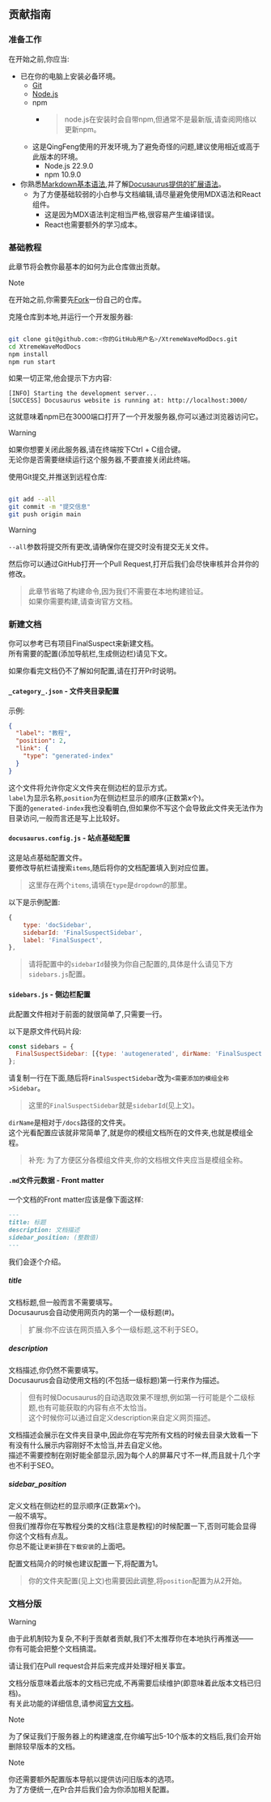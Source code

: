 ## 贡献指南

### 准备工作

在开始之前,你应当:

- 已在你的电脑上安装必备环境。
    - [Git](https://gitforwindows.org)
    - [Node.js](https://nodejs.org/zh-cn)
    - npm
        - > node.js在安装时会自带npm,但通常不是最新版,请查阅网络以更新npm。
    - 这是QingFeng使用的开发环境,为了避免奇怪的问题,建议使用相近或高于此版本的环境。
        - Node.js 22.9.0
        - npm 10.9.0
- 你熟悉[Markdown基本语法](https://markdown.com.cn/basic-syntax/),并了解[Docusaurus提供的扩展语法](https://docusaurus.io/zh-CN/docs/markdown-features)。
    - 为了方便基础较弱的小白参与文档编辑,请尽量避免使用MDX语法和React组件。
        - 这是因为MDX语法判定相当严格,很容易产生编译错误。
        - React也需要额外的学习成本。

### 基础教程

此章节将会教你最基本的如何为此仓库做出贡献。

> [!NOTE]
> 在开始之前,你需要先[Fork](https://github.com/XtremeWave/WebSiteDocs/fork)一份自己的仓库。

克隆仓库到本地,并运行一个开发服务器:

```bash

git clone git@github.com:<你的GitHub用户名>/XtremeWaveModDocs.git
cd XtremeWaveModDocs
npm install
npm run start

```

如果一切正常,他会提示下方内容:

```
[INFO] Starting the development server...
[SUCCESS] Docusaurus website is running at: http://localhost:3000/
```

这就意味着npm已在3000端口打开了一个开发服务器,你可以通过浏览器访问它。

> [!Warning]
> 如果你想要关闭此服务器,请在终端按下Ctrl + C组合键。\
> 无论你是否需要继续运行这个服务器,不要直接关闭此终端。

使用Git提交,并推送到远程仓库:

```bash

git add --all
git commit -m "提交信息"
git push origin main

```

> [!WARNING]
> `--all`参数将提交所有更改,请确保你在提交时没有提交无关文件。

然后你可以通过GitHub打开一个Pull Request,打开后我们会尽快审核并合并你的修改。

> 此章节省略了构建命令,因为我们不需要在本地构建验证。\
> 如果你需要构建,请查询官方文档。

### 新建文档

你可以参考已有项目FinalSuspect来新建文档。\
所有需要的配置(添加导航栏,生成侧边栏)请见下文。

如果你看完文档仍不了解如何配置,请在打开Pr时说明。

#### `_category_.json` - 文件夹目录配置

示例:

```json
{
  "label": "教程",
  "position": 2,
  "link": {
    "type": "generated-index"
  }
}
```

这个文件将允许你定义文件夹在侧边栏的显示方式。\
`label`为显示名称,`position`为在侧边栏显示的顺序(正数第x个)。\
下面的`generated-index`我也没看明白,但如果你不写这个会导致此文件夹无法作为目录访问,一般而言还是写上比较好。

#### `docusaurus.config.js` - 站点基础配置

这是站点基础配置文件。\
要修改导航栏请搜索`items`,随后将你的文档配置填入到对应位置。
> 这里存在两个`items`,请填在`type`是`dropdown`的那里。

以下是示例配置:

```javascript
{
    type: 'docSidebar',
    sidebarId: 'FinalSuspectSidebar',
    label: 'FinalSuspect',
},
```

> 请将配置中的`sidebarId`替换为你自己配置的,具体是什么请见下方`sidebars.js`配置。

#### `sidebars.js` - 侧边栏配置

此配置文件相对于前面的就很简单了,只需要一行。

以下是原文件代码片段:
```javascript
const sidebars = {
  FinalSuspectSidebar: [{type: 'autogenerated', dirName: 'FinalSuspect'}],
};
```

请复制一行在下面,随后将`FinalSuspectSidebar`改为`<需要添加的模组全称>Sidebar`。
> 这里的`FinalSuspectSidebar`就是`sidebarId`(见上文)。

`dirName`是相对于`/docs`路径的文件夹。\
这个光看配置应该就非常简单了,就是你的模组文档所在的文件夹,也就是模组全程。

> 补充: 为了方便区分各模组文件夹,你的文档根文件夹应当是模组全称。

#### `.md`文件元数据 - Front matter

一个文档的Front matter应该是像下面这样:

```md
---
title: 标题
description: 文档描述
sidebar_position: (整数值)
---
```
我们会逐个介绍。

##### title

文档标题,但一般而言不需要填写。\
Docusaurus会自动使用网页内的第一个一级标题(#)。

> 扩展:你不应该在网页插入多个一级标题,这不利于SEO。

##### description

文档描述,你仍然不需要填写。\
Docusaurus会自动使用文档的(不包括一级标题)第一行来作为描述。
> 但有时候Docusaurus的自动选取效果不理想,例如第一行可能是个二级标题,也有可能获取的内容有点不太恰当。\
> 这个时候你可以通过自定义description来自定义网页描述。

文档描述会展示在文件夹目录中,因此你在写完所有文档的时候去目录大致看一下有没有什么展示内容刚好不太恰当,并去自定义他。\
描述不需要控制在刚好能全部显示,因为每个人的屏幕尺寸不一样,而且就十几个字也不利于SEO。

##### sidebar_position

定义文档在侧边栏的显示顺序(正数第x个)。\
一般不填写。\
但我们推荐你在写教程分类的文档(注意是教程)的时候配置一下,否则可能会显得你这个文档有点乱。\
你总不能让`更新`排在`下载安装`的上面吧。

配置文档简介的时候也建议配置一下,将配置为1。
> 你的文件夹配置(见上文)也需要因此调整,将`position`配置为从2开始。

### 文档分版

> [!Warning]
> 由于此机制较为复杂,不利于贡献者贡献,我们不太推荐你在本地执行再推送——\
> 你有可能会把整个文档搞混。
>
> 请让我们在Pull request合并后来完成并处理好相关事宜。

文档分版意味着此版本的文档已完成,不再需要后续维护(即意味着此版本文档已归档)。\
有关此功能的详细信息,请参阅[官方文档](https://docusaurus.io/zh-CN/docs/versioning)。

> [!NOTE]
> 为了保证我们于服务器上的构建速度,在你编写出5-10个版本的文档后,我们会开始删除较早版本的文档。

> [!NOTE]
> 你还需要额外配置版本导航以提供访问旧版本的选项。\
> 为了方便统一,在Pr合并后我们会为你添加相关配置。
